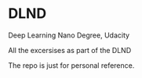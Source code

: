 # DLND
Deep Learning Nano Degree, Udacity

All the excersises as part of the DLND



The repo is just for personal reference.
